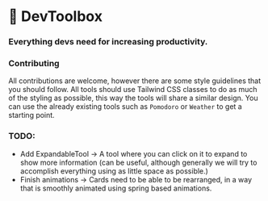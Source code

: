 # 🧰 DevToolbox
### Everything devs need for increasing productivity.

### Contributing
All contributions are welcome, however there are some style guidelines that you should follow. All tools should use Tailwind CSS classes to do as much of the styling as possible, this way the tools will share a similar design. You can use the already existing tools such as `Pomodoro` or `Weather` to get a starting point.

### TODO:
* Add ExpandableTool -> A tool where you can click on it to expand to show more information (can be useful, although generally we will try to accomplish everything using as little space as possible.)
* Finish animations -> Cards need to be able to be rearranged, in a way that is smoothly animated using spring based animations.
